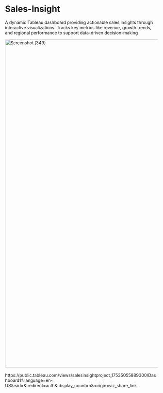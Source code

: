# Sales-Insight
A dynamic Tableau dashboard providing actionable sales insights through interactive visualizations. Tracks key metrics like revenue, growth trends, and regional performance to support data-driven decision-making

<img width="1920" height="1080" alt="Screenshot (349)" src="https://github.com/user-attachments/assets/c9eb07f7-4ff9-4188-8ab0-b56a47bd617f" />
<br>
</br>
https://public.tableau.com/views/salesinsightproject_17535055889300/Dashboard1?:language=en-US&:sid=&:redirect=auth&:display_count=n&:origin=viz_share_link
